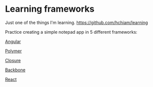 # Learning frameworks

Just one of the things I'm learning. <https://github.com/hchiam/learning>

Practice creating a simple notepad app in 5 different frameworks:

[Angular](https://github.com/hchiam/learning-angular)

[Polymer](https://github.com/hchiam/learning-polymer)

[Closure](https://github.com/hchiam/learning-closure)

[Backbone](https://github.com/hchiam/learning-backbone)

[React](https://github.com/hchiam/learning-reactjs)
